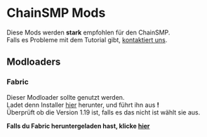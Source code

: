 # ChainSMP Mods
Diese Mods werden **stark** empfohlen für den ChainSMP.  <br/>Falls es Probleme mit dem Tutorial gibt, [kontaktiert uns](https://discord.gg/7V6Dpt5cDq).
## Modloaders
### Fabric
Dieser Modloader sollte genutzt werden.<br/>
Ladet denn Installer [hier](https://fabricmc.net/use/installer/) herunter, und führt ihn aus **!**<br/>
Überprüft ob die Version 1.19 ist, falls es das nicht ist wählt sie aus. <br/>

**Falls du Fabric heruntergeladen hast, klicke [hier](./Mods/Required.md)**



